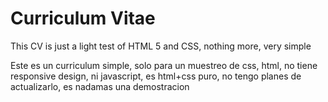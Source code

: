 # Curriculum Vitae
This CV is just a light test of HTML 5 and CSS, nothing more, very simple

Este es un curriculum simple, solo para un muestreo de css, html, no tiene responsive design, ni javascript, es html+css puro, no tengo planes de actualizarlo, es nadamas una demostracion